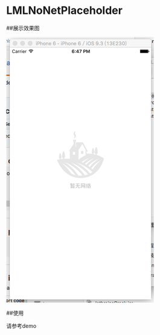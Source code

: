 # LMLNoNetPlaceholder

##展示效果图

![img](https://github.com/liaodalin19903/LMLNoNetPlaceholder/blob/master/pl.png)

##使用

请参考demo
